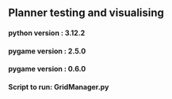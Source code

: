 ## Planner testing and visualising
#### python version :   3.12.2
#### pygame version : 2.5.0
#### pygame version : 0.6.0


#### Script to run: GridManager.py 
